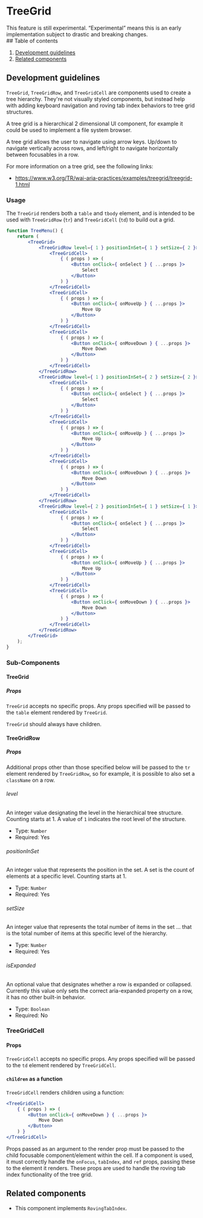 # TreeGrid

<div class="callout callout-alert">
This feature is still experimental. “Experimental” means this is an early implementation subject to drastic and breaking changes.
</div>
## Table of contents

1. [Development guidelines](#development-guidelines)
2. [Related components](#related-components)

## Development guidelines

`TreeGrid`, `TreeGridRow`, and `TreeGridCell` are components used to create a tree hierarchy. They're not visually styled components, but instead help with adding keyboard navigation and roving tab index behaviors to tree grid structures.

A tree grid is a hierarchical 2 dimensional UI component, for example it could be used to implement a file system browser.

A tree grid allows the user to navigate using arrow keys. Up/down to navigate vertically across rows, and left/right to navigate horizontally between focusables in a row.

For more information on a tree grid, see the following links:

-   https://www.w3.org/TR/wai-aria-practices/examples/treegrid/treegrid-1.html

### Usage

The `TreeGrid` renders both a `table` and `tbody` element, and is intended to be used with `TreeGridRow` (`tr`) and `TreeGridCell` (`td`) to build out a grid.

```jsx
function TreeMenu() {
	return (
		<TreeGrid>
			<TreeGridRow level={ 1 } positionInSet={ 1 } setSize={ 2 }>
				<TreeGridCell>
					{ ( props ) => (
						<Button onClick={ onSelect } { ...props }>
							Select
						</Button>
					) }
				</TreeGridCell>
				<TreeGridCell>
					{ ( props ) => (
						<Button onClick={ onMoveUp } { ...props }>
							Move Up
						</Button>
					) }
				</TreeGridCell>
				<TreeGridCell>
					{ ( props ) => (
						<Button onClick={ onMoveDown } { ...props }>
							Move Down
						</Button>
					) }
				</TreeGridCell>
			</TreeGridRow>
			<TreeGridRow level={ 1 } positionInSet={ 2 } setSize={ 2 }>
				<TreeGridCell>
					{ ( props ) => (
						<Button onClick={ onSelect } { ...props }>
							Select
						</Button>
					) }
				</TreeGridCell>
				<TreeGridCell>
					{ ( props ) => (
						<Button onClick={ onMoveUp } { ...props }>
							Move Up
						</Button>
					) }
				</TreeGridCell>
				<TreeGridCell>
					{ ( props ) => (
						<Button onClick={ onMoveDown } { ...props }>
							Move Down
						</Button>
					) }
				</TreeGridCell>
			</TreeGridRow>
			<TreeGridRow level={ 2 } positionInSet={ 1 } setSize={ 1 }>
				<TreeGridCell>
					{ ( props ) => (
						<Button onClick={ onSelect } { ...props }>
							Select
						</Button>
					) }
				</TreeGridCell>
				<TreeGridCell>
					{ ( props ) => (
						<Button onClick={ onMoveUp } { ...props }>
							Move Up
						</Button>
					) }
				</TreeGridCell>
				<TreeGridCell>
					{ ( props ) => (
						<Button onClick={ onMoveDown } { ...props }>
							Move Down
						</Button>
					) }
				</TreeGridCell>
			</TreeGridRow>
		</TreeGrid>
	);
}
```

### Sub-Components

#### TreeGrid

##### Props

`TreeGrid` accepts no specific props. Any props specified will be passed to the `table` element rendered by `TreeGrid`.

`TreeGrid` should always have children.

#### TreeGridRow

##### Props

Additional props other than those specified below will be passed to the `tr` element rendered by `TreeGridRow`, so for example, it is possible to also set a `className` on a row.

###### level

An integer value designating the level in the hierarchical tree structure. Counting starts at 1. A value of `1` indicates the root level of the structure.

-   Type: `Number`
-   Required: Yes

###### positionInSet

An integer value that represents the position in the set. A set is the count of elements at a specific level. Counting starts at 1.

-   Type: `Number`
-   Required: Yes

###### setSize

An integer value that represents the total number of items in the set ... that is the total number of items at this specific level of the hierarchy.

-   Type: `Number`
-   Required: Yes

###### isExpanded

An optional value that designates whether a row is expanded or collapsed. Currently this value only sets the correct aria-expanded property on a row, it has no other built-in behavior.

-   Type: `Boolean`
-   Required: No

### TreeGridCell

#### Props

`TreeGridCell` accepts no specific props. Any props specified will be passed to the `td` element rendered by `TreeGridCell`.

#### `children` as a function

`TreeGridCell` renders children using a function:

```jsx
<TreeGridCell>
	{ ( props ) => (
		<Button onClick={ onMoveDown } { ...props }>
			Move Down
		</Button>
	) }
</TreeGridCell>
```

Props passed as an argument to the render prop must be passed to the child focusable component/element within the cell. If a component is used, it must correctly handle the `onFocus`, `tabIndex`, and `ref` props, passing these to the element it renders. These props are used to handle the roving tab index functionality of the tree grid.

## Related components

-   This component implements `RovingTabIndex`.
